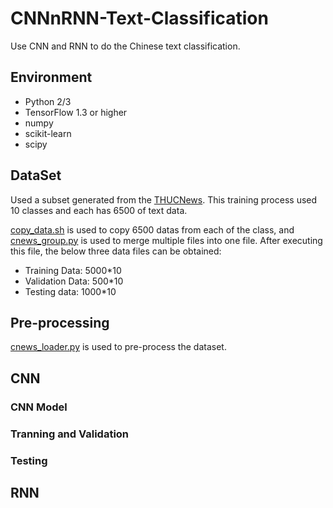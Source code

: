 # CNNnRNN-Text-Classification

Use CNN and RNN to do the Chinese text classification.

## Environment
- Python 2/3
- TensorFlow 1.3 or higher
- numpy
- scikit-learn
- scipy

## DataSet

Used a subset generated from the [THUCNews](http://thuctc.thunlp.org/). This training process used 10 classes and each has 6500 of text data.

[copy_data.sh](https://github.com/aaronzguan/CNNnRNN-Text-Classification/blob/master/copy_data.sh) is used to copy 6500 datas from each of the class, and [cnews_group.py](https://github.com/aaronzguan/CNNnRNN-Text-Classification/blob/master/cnews_group.py) is used to merge multiple files into one file. After executing this file, the below three data files can be obtained:

- Training Data: 5000*10
- Validation Data: 500*10
- Testing data: 1000*10

## Pre-processing

[cnews_loader.py](https://github.com/aaronzguan/CNNnRNN-Text-Classification/blob/master/cnews_loader.py) is used to pre-process the dataset.

## CNN

### CNN Model

### Tranning and Validation

### Testing

## RNN
